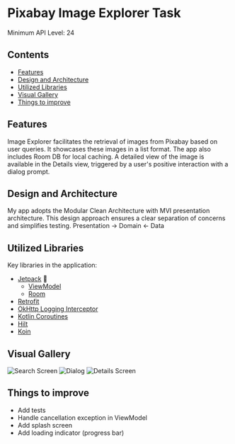 # Pixabay Image Explorer Task

Minimum API Level: 24

## Contents

- [Features](#features)
- [Design and Architecture](#design-and-architecture)
- [Utilized Libraries](#utilized-libraries)
- [Visual Gallery](#visual-gallery)
- [Things to improve](#things-to-improve)

## Features

Image Explorer facilitates the retrieval of images from Pixabay based on user queries.
It showcases these images in a list format. The app also includes Room DB for local caching.
A detailed view of the image is available in the Details view, triggered by a user's positive interaction with a dialog prompt.

## Design and Architecture

My app adopts the Modular Clean Architecture with MVI presentation architecture. This design approach ensures a clear separation of concerns and simplifies testing.
Presentation -> Domain <- Data

## Utilized Libraries

Key libraries in the application:

- [Jetpack](https://developer.android.com/jetpack) 🚀
    - [ViewModel](https://developer.android.com/topic/libraries/architecture/viewmodel)
    - [Room](https://developer.android.com/training/data-storage/room)
- [Retrofit](https://square.github.io/retrofit/)
- [OkHttp Logging Interceptor](https://github.com/square/okhttp/blob/master/okhttp-logging-interceptor/README.md)
- [Kotlin Coroutines](https://github.com/Kotlin/kotlinx.coroutines)
- [Hilt](https://developer.android.com/training/dependency-injection/hilt-android)
- [Koin](https://insert-koin.io/)

## Visual Gallery

![Search Screen](screenshots/search_view.jpg)
![Dialog](screenshots/confirmation_dialog.jpg)
![Details Screen](screenshots/details_view.jpg)

## Things to improve
- Add tests
- Handle cancellation exception in ViewModel
- Add splash screen
- Add loading indicator (progress bar)